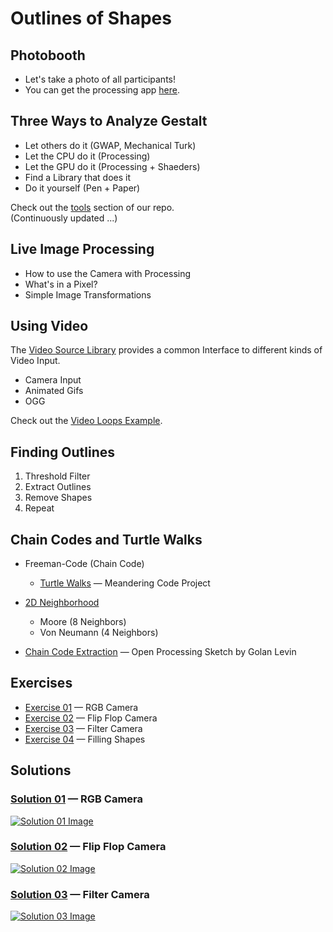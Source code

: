 Outlines of Shapes
==================


## Photobooth

* Let's take a photo of all participants!
* You can get the processing app [here](https://github.com/craftoid/photobooth).


## Three Ways to Analyze Gestalt

* Let others do it (GWAP, Mechanical Turk)
* Let the CPU do it (Processing)
* Let the GPU do it (Processing + Shaeders)
* Find a Library that does it
* Do it yourself (Pen + Paper)

Check out the [tools](../tools) section of our repo.  
(Continuously updated ...)


## Live Image Processing

* How to use the Camera with Processing
* What's in a Pixel?
* Simple Image Transformations


## Using Video

The [Video Source Library](https://github.com/bitcraftlab/videosource) provides a common Interface to different kinds of Video Input.

* Camera Input
* Animated Gifs
* OGG
 
Check out the [Video Loops Example](https://github.com/bitcraftlab/videosource/tree/master/examples/video_loops).


## Finding Outlines

1. Threshold Filter
2. Extract Outlines
3. Remove Shapes
4. Repeat

## Chain Codes and Turtle Walks

* Freeman-Code (Chain Code)
  *  [Turtle Walks](https://github.com/craftoid/devart-template/blob/master/project_posts/2014-03-25-inspiration.md)  — Meandering Code Project 

* [2D Neighborhood](http://en.wikibooks.org/wiki/Cellular_Automata/Neighborhood#2D_neighborhood) 
  * Moore (8 Neighbors)
  * Von Neumann (4 Neighbors)

* [Chain Code Extraction](http://www.openprocessing.org/sketch/30018) — Open Processing Sketch by Golan Levin


## Exercises

* [Exercise 01](exercise/coding_gestalt__exercise_02_01__red_green_blue_camera) — RGB Camera
* [Exercise 02](exercise/coding_gestalt__exercise_02_02__flip_flop_camera) — Flip Flop Camera
* [Exercise 03](exercise/coding_gestalt__exercise_02_03__filter_camera) — Filter Camera
* [Exercise 04](exercise/oding_gestalt__exercise_02_04__filling_shapes) — Filling Shapes

## Solutions

### [Solution 01][] — RGB Camera
[![Solution 01 Image][]][Solution 01]

### [Solution 02][] — Flip Flop Camera
[![Solution 02 Image][]][Solution 02]

### [Solution 03][] — Filter Camera
[![Solution 03 Image][]][Solution 03]


[Solution 01]:	solutions/coding_gestalt__exercise_02_01__red_green_blue_camera
[Solution 02]:	solutions/coding_gestalt__exercise_02_02__flipflop_camera
[Solution 03]:	solutions/coding_gestalt__exercise_02_03__filter_camera

[Solution 01 Image]:	solutions/coding_gestalt__exercise_02_01__red_green_blue_camera.png
[Solution 02 Image]:	solutions/coding_gestalt__exercise_02_02__flip_flop_camera.png
[Solution 03 Image]:	solutions/coding_gestalt__exercise_02_03__filter_camera.png




